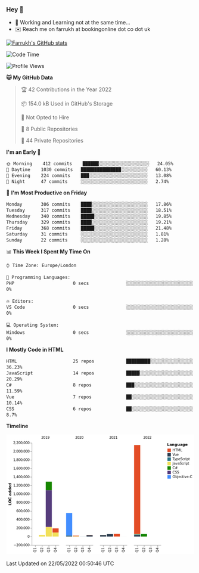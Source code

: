 ### Hey 👋

- 🏃 Working and Learning not at the same time...
- ✉️ Reach me on farrukh at bookingonline dot co dot uk

[![Farrukh's GitHub stats](https://github-readme-stats.vercel.app/api?username=mfsbo&hide=stars&count_private=true)](https://github.com/mfsbo/)

<!--START_SECTION:waka-->
![Code Time](http://img.shields.io/badge/Code%20Time-0%20secs-blue)

![Profile Views](http://img.shields.io/badge/Profile%20Views-4-blue)

**🐱 My GitHub Data** 

> 🏆 42 Contributions in the Year 2022
 > 
> 📦 154.0 kB Used in GitHub's Storage 
 > 
> 🚫 Not Opted to Hire
 > 
> 📜 8 Public Repositories 
 > 
> 🔑 44 Private Repositories  
 > 
**I'm an Early 🐤** 

```text
🌞 Morning    412 commits    ██████░░░░░░░░░░░░░░░░░░░   24.05% 
🌆 Daytime    1030 commits   ███████████████░░░░░░░░░░   60.13% 
🌃 Evening    224 commits    ███░░░░░░░░░░░░░░░░░░░░░░   13.08% 
🌙 Night      47 commits     ░░░░░░░░░░░░░░░░░░░░░░░░░   2.74%

```
📅 **I'm Most Productive on Friday** 

```text
Monday       306 commits    ████░░░░░░░░░░░░░░░░░░░░░   17.86% 
Tuesday      317 commits    ████░░░░░░░░░░░░░░░░░░░░░   18.51% 
Wednesday    340 commits    █████░░░░░░░░░░░░░░░░░░░░   19.85% 
Thursday     329 commits    ████░░░░░░░░░░░░░░░░░░░░░   19.21% 
Friday       368 commits    █████░░░░░░░░░░░░░░░░░░░░   21.48% 
Saturday     31 commits     ░░░░░░░░░░░░░░░░░░░░░░░░░   1.81% 
Sunday       22 commits     ░░░░░░░░░░░░░░░░░░░░░░░░░   1.28%

```


📊 **This Week I Spent My Time On** 

```text
⌚︎ Time Zone: Europe/London

💬 Programming Languages: 
PHP                      0 secs              ░░░░░░░░░░░░░░░░░░░░░░░░░   0%

🔥 Editors: 
VS Code                  0 secs              ░░░░░░░░░░░░░░░░░░░░░░░░░   0%

💻 Operating System: 
Windows                  0 secs              ░░░░░░░░░░░░░░░░░░░░░░░░░   0%

```

**I Mostly Code in HTML** 

```text
HTML                     25 repos            █████████░░░░░░░░░░░░░░░░   36.23% 
JavaScript               14 repos            █████░░░░░░░░░░░░░░░░░░░░   20.29% 
C#                       8 repos             ███░░░░░░░░░░░░░░░░░░░░░░   11.59% 
Vue                      7 repos             ██░░░░░░░░░░░░░░░░░░░░░░░   10.14% 
CSS                      6 repos             ██░░░░░░░░░░░░░░░░░░░░░░░   8.7%

```


**Timeline**

![Chart not found](https://raw.githubusercontent.com/mfsbo/mfsbo/main/charts/bar_graph.png) 


 Last Updated on 22/05/2022 00:50:46 UTC
<!--END_SECTION:waka-->
<!--
**mfsbo/mfsbo** is a ✨ _special_ ✨ repository because its `README.md` (this file) appears on your GitHub profile.

Here are some ideas to get you started:

- 🔭 I’m currently working on ...
- 🌱 I’m currently learning ...
- 👯 I’m looking to collaborate on ...
- 🤔 I’m looking for help with ...
- 💬 Ask me about ...
- 📫 How to reach me: ...
- 😄 Pronouns: ...
- ⚡ Fun fact: ...
-->
